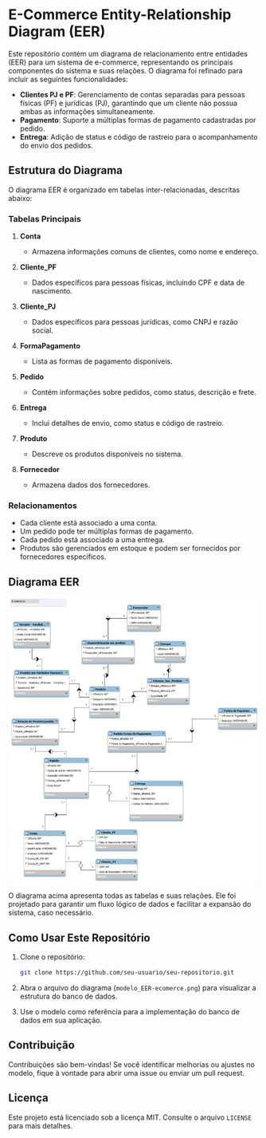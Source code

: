 # E-Commerce Entity-Relationship Diagram (EER)

Este repositório contém um diagrama de relacionamento entre entidades (EER) para um sistema de e-commerce, representando os principais componentes do sistema e suas relações. O diagrama foi refinado para incluir as seguintes funcionalidades:

- **Clientes PJ e PF**: Gerenciamento de contas separadas para pessoas físicas (PF) e jurídicas (PJ), garantindo que um cliente não possua ambas as informações simultaneamente.
- **Pagamento**: Suporte a múltiplas formas de pagamento cadastradas por pedido.
- **Entrega**: Adição de status e código de rastreio para o acompanhamento do envio dos pedidos.

## Estrutura do Diagrama

O diagrama EER é organizado em tabelas inter-relacionadas, descritas abaixo:

### Tabelas Principais

1. **Conta**
   - Armazena informações comuns de clientes, como nome e endereço.

2. **Cliente_PF**
   - Dados específicos para pessoas físicas, incluindo CPF e data de nascimento.

3. **Cliente_PJ**
   - Dados específicos para pessoas jurídicas, como CNPJ e razão social.

4. **FormaPagamento**
   - Lista as formas de pagamento disponíveis.

5. **Pedido**
   - Contém informações sobre pedidos, como status, descrição e frete.

6. **Entrega**
   - Inclui detalhes de envio, como status e código de rastreio.

7. **Produto**
   - Descreve os produtos disponíveis no sistema.

8. **Fornecedor**
   - Armazena dados dos fornecedores.

### Relacionamentos

- Cada cliente está associado a uma conta.
- Um pedido pode ter múltiplas formas de pagamento.
- Cada pedido está associado a uma entrega.
- Produtos são gerenciados em estoque e podem ser fornecidos por fornecedores específicos.

## Diagrama EER

![EER Diagram](https://github.com/rogerio1kg/e-commercedio/blob/main/modelo_EER-ecommerce.png)

O diagrama acima apresenta todas as tabelas e suas relações. Ele foi projetado para garantir um fluxo lógico de dados e facilitar a expansão do sistema, caso necessário.

## Como Usar Este Repositório

1. Clone o repositório:
   ```bash
   git clone https://github.com/seu-usuario/seu-repositorio.git
   ```

2. Abra o arquivo do diagrama (`modelo_EER-ecomerce.png`) para visualizar a estrutura do banco de dados.

3. Use o modelo como referência para a implementação do banco de dados em sua aplicação.

## Contribuição

Contribuições são bem-vindas! Se você identificar melhorias ou ajustes no modelo, fique à vontade para abrir uma issue ou enviar um pull request.

## Licença

Este projeto está licenciado sob a licença MIT. Consulte o arquivo `LICENSE` para mais detalhes.
